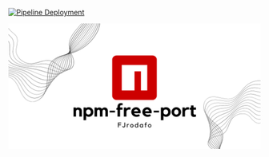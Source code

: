 [![Pipeline Deployment](https://github.com/FJrodafo/npm-free-port/actions/workflows/pipeline_deployment.yml/badge.svg)](https://github.com/FJrodafo/npm-free-port/actions/workflows/pipeline_deployment.yml)

<picture>
    <source media="(prefers-color-scheme: dark)" srcset="https://raw.githubusercontent.com/FJrodafo/npm-free-port/main/Assets/Dark.png">
    <img alt="npm-free-port" src="https://raw.githubusercontent.com/FJrodafo/npm-free-port/main/Assets/Light.png">
</picture>